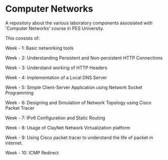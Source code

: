 # Computer Networks 

A repository about the various  laboratory components assosiated with 'Computer Networks' course in PES University.

This  consists of:

Week - 1: Basic networking tools

Week - 2: Understanding Persistent and Non-persistent HTTP Connections

Week - 3: Understand working of HTTP Headers

Week - 4: Implementation of a Local DNS Server

Week - 5: Simple Client-Server Application using Network Socket Programming

Week - 6: Designing and Simulation of Network Topology using Cisco Packet Tracer

Week - 7: IPv6 Configuration and Static Routing

Week - 8: Usage of ClayNet Network Virtualization platform

Week - 9: Using Cisco packet tracer to understand the life of packet in internet.

Week - 10: ICMP Redirect 
